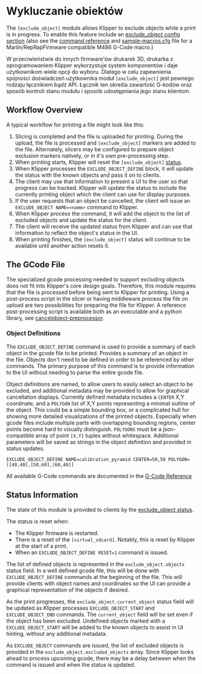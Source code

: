 # Wykluczanie obiektów

The `[exclude_object]` module allows Klipper to exclude objects while a print is in progress. To enable this feature include an [exclude_object config
section](Config_Reference.md#exclude_object) (also see the [command
reference](G-Codes.md#exclude-object) and [sample-macros.cfg](../config/sample-macros.cfg) file for a Marlin/RepRapFirmware compatible M486 G-Code macro.)

W przeciwieństwie do innych firmware'ów drukarek 3D, drukarka z oprogramowaniem Klipper wykorzystuje system komponentów i daje użytkownikom wiele opcji do wyboru.
Dlatego w celu zapewnienia spójności doświadczeń użytkownika moduł `[exclude_object]` jest pewnego rodzaju łącznikiem bądź API.
Łącznik ten określa zawartość G-kodów oraz sposób kontroli stanu modułu i sposób udostępniania jego stanu klientom.

## Workflow Overview

A typical workflow for printing a file might look like this:

1. Slicing is completed and the file is uploaded for printing. During the upload, the file is processed and `[exclude_object]` markers are added to the file. Alternately, slicers may be configured to prepare object exclusion markers natively, or in it's own pre-processing step.
1. When printing starts, Klipper will reset the `[exclude_object]` [status](Status_Reference.md#exclude_object).
1. When Klipper processes the `EXCLUDE_OBJECT_DEFINE` block, it will update the status with the known objects and pass it on to clients.
1. The client may use that information to present a UI to the user so that progress can be tracked. Klipper will update the status to include the currently printing object which the client can use for display purposes.
1. If the user requests that an object be cancelled, the client will issue an `EXCLUDE_OBJECT NAME=<name>` command to Klipper.
1. When Klipper process the command, it will add the object to the list of excluded objects and update the status for the client.
1. The client will receive the updated status from Klipper and can use that information to reflect the object's status in the UI.
1. When printing finishes, the `[exclude_object]` status will continue to be available until another action resets it.

## The GCode File

The specialized gcode processing needed to support excluding objects does not fit into Klipper's core design goals. Therefore, this module requires that the file is processed before being sent to Klipper for printing. Using a post-process script in the slicer or having middleware process the file on upload are two possibilities for preparing the file for Klipper. A reference post-processing script is available both as an executable and a python library, see [cancelobject-preprocessor](https://github.com/kageurufu/cancelobject-preprocessor).

### Object Definitions

The `EXCLUDE_OBJECT_DEFINE` command is used to provide a summary of each object in the gcode file to be printed. Provides a summary of an object in the file. Objects don't need to be defined in order to be referenced by other commands. The primary purpose of this command is to provide information to the UI without needing to parse the entire gcode file.

Object definitions are named, to allow users to easily select an object to be excluded, and additional metadata may be provided to allow for graphical cancellation displays. Currently defined metadata includes a `CENTER` X,Y coordinate, and a `POLYGON` list of X,Y points representing a minimal outline of the object. This could be a simple bounding box, or a complicated hull for showing more detailed visualizations of the printed objects. Especially when gcode files include multiple parts with overlapping bounding regions, center points become hard to visually distinguish. `POLYGONS` must be a json-compatible array of point `[X,Y]` tuples without whitespace. Additional parameters will be saved as strings in the object definition and provided in status updates.

`EXCLUDE_OBJECT_DEFINE NAME=calibration_pyramid CENTER=50,50 POLYGON=[[40,40],[50,60],[60,40]]`

All available G-Code commands are documented in the [G-Code
Reference](./G-Codes.md#excludeobject)

## Status Information

The state of this module is provided to clients by the [exclude_object
status](Status_Reference.md#exclude_object).

The status is reset when:

- The Klipper firmware is restarted.
- There is a reset of the `[virtual_sdcard]`. Notably, this is reset by Klipper at the start of a print.
- When an `EXCLUDE_OBJECT_DEFINE RESET=1` command is issued.

The list of defined objects is represented in the `exclude_object.objects` status field. In a well defined gcode file, this will be done with `EXCLUDE_OBJECT_DEFINE` commands at the beginning of the file. This will provide clients with object names and coordinates so the UI can provide a graphical representation of the objects if desired.

As the print progresses, the `exclude_object.current_object` status field will be updated as Klipper processes `EXCLUDE_OBJECT_START` and `EXCLUDE_OBJECT_END` commands. The `current_object` field will be set even if the object has been excluded. Undefined objects marked with a `EXCLUDE_OBJECT_START` will be added to the known objects to assist in UI hinting, without any additional metadata.

As `EXCLUDE_OBJECT` commands are issued, the list of excluded objects is provided in the `exclude_object.excluded_objects` array. Since Klipper looks ahead to process upcoming gcode, there may be a delay between when the command is issued and when the status is updated.
